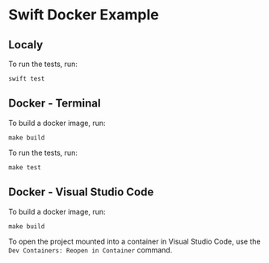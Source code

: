 # Swift Docker Example

## Localy
To run the tests, run:
```shell
swift test
```

## Docker - Terminal
To build a docker image, run:
```shell
make build
```

To run the tests, run:
```shell
make test
```

## Docker - Visual Studio Code
To build a docker image, run:
```shell
make build
```

To open the project mounted into a container in Visual Studio Code,
use the `Dev Containers: Reopen in Container` command.
